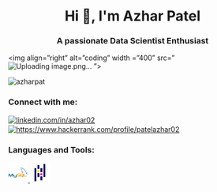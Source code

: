 <h1 align="center">Hi 👋, I'm Azhar Patel</h1>
<h3 align="center">A passionate Data Scientist Enthusiast</h3>

<img align=”right” alt=”coding” width =”400” src=”![Uploading image.png…]()
”>
<p align="left"> <img src="https://komarev.com/ghpvc/?username=azharpat&label=Profile%20views&color=0e75b6&style=flat" alt="azharpat" /> </p>

<h3 align="left">Connect with me:</h3>
<p align="left">
<a href="https://linkedin.com/in/linkedin.com/in/azhar02" target="blank"><img align="center" src="https://raw.githubusercontent.com/rahuldkjain/github-profile-readme-generator/master/src/images/icons/Social/linked-in-alt.svg" alt="linkedin.com/in/azhar02" height="30" width="40" /></a>
<a href="https://www.hackerrank.com/https://www.hackerrank.com/profile/patelazhar02" target="blank"><img align="center" src="https://raw.githubusercontent.com/rahuldkjain/github-profile-readme-generator/master/src/images/icons/Social/hackerrank.svg" alt="https://www.hackerrank.com/profile/patelazhar02" height="30" width="40" /></a>
</p>

<h3 align="left">Languages and Tools:</h3>
<p align="left"> <a href="https://www.mysql.com/" target="_blank" rel="noreferrer"> <img src="https://raw.githubusercontent.com/devicons/devicon/master/icons/mysql/mysql-original-wordmark.svg" alt="mysql" width="40" height="40"/> </a> <a href="https://pandas.pydata.org/" target="_blank" rel="noreferrer"> <img src="https://raw.githubusercontent.com/devicons/devicon/2ae2a900d2f041da66e950e4d48052658d850630/icons/pandas/pandas-original.svg" alt="pandas" width="40" height="40"/> </a> <a href="https://www.postgresql.org" target="_blank" rel="noreferrer"> <img src="https://raw.githubusercontent.com/devicons/devicon/master/icons/postgresql/postgresql-
